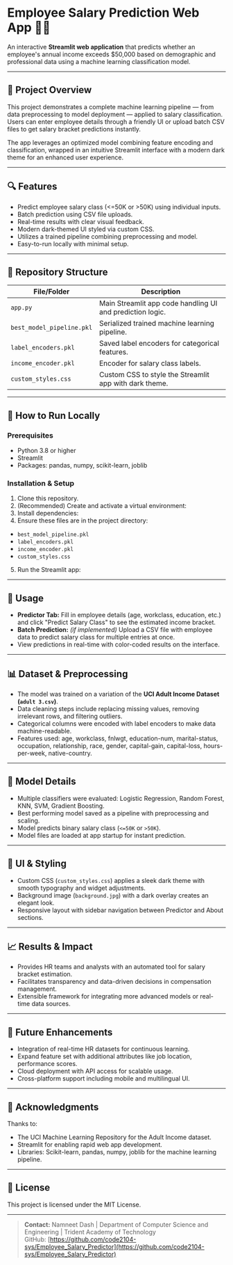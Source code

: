 # Employee Salary Prediction Web App 💼💸

An interactive **Streamlit web application** that predicts whether an employee's annual income exceeds $50,000 based on demographic and professional data using a machine learning classification model.

---

## 🚀 Project Overview

This project demonstrates a complete machine learning pipeline — from data preprocessing to model deployment — applied to salary classification. Users can enter employee details through a friendly UI or upload batch CSV files to get salary bracket predictions instantly.

The app leverages an optimized model combining feature encoding and classification, wrapped in an intuitive Streamlit interface with a modern dark theme for an enhanced user experience.

---

## 🔍 Features

- Predict employee salary class (<=50K or >50K) using individual inputs.
- Batch prediction using CSV file uploads.
- Real-time results with clear visual feedback.
- Modern dark-themed UI styled via custom CSS.
- Utilizes a trained pipeline combining preprocessing and model.
- Easy-to-run locally with minimal setup.

---

## 📂 Repository Structure

| File/Folder            | Description                                      |
|-----------------------|--------------------------------------------------|
| `app.py`              | Main Streamlit app code handling UI and prediction logic. |
| `best_model_pipeline.pkl` | Serialized trained machine learning pipeline.        |
| `label_encoders.pkl`  | Saved label encoders for categorical features.   |
| `income_encoder.pkl`  | Encoder for salary class labels.                   |
| `custom_styles.css`   | Custom CSS to style the Streamlit app with dark theme. |

---

## 🎯 How to Run Locally

### Prerequisites

- Python 3.8 or higher
- Streamlit
- Packages: pandas, numpy, scikit-learn, joblib

### Installation & Setup

1. Clone this repository.
2. (Recommended) Create and activate a virtual environment:
3. Install dependencies:
4. Ensure these files are in the project directory:
- `best_model_pipeline.pkl`
- `label_encoders.pkl`
- `income_encoder.pkl`
- `custom_styles.css`
5. Run the Streamlit app:

---

## 🧩 Usage

- **Predictor Tab:** Fill in employee details (age, workclass, education, etc.) and click "Predict Salary Class" to see the estimated income bracket.
- **Batch Prediction:** *(if implemented)* Upload a CSV file with employee data to predict salary class for multiple entries at once.
- View predictions in real-time with color-coded results on the interface.

---

## 📊 Dataset & Preprocessing

- The model was trained on a variation of the **UCI Adult Income Dataset (`adult 3.csv`)**.
- Data cleaning steps include replacing missing values, removing irrelevant rows, and filtering outliers.
- Categorical columns were encoded with label encoders to make data machine-readable.
- Features used: age, workclass, fnlwgt, education-num, marital-status, occupation, relationship, race, gender, capital-gain, capital-loss, hours-per-week, native-country.

---

## 🔧 Model Details

- Multiple classifiers were evaluated: Logistic Regression, Random Forest, KNN, SVM, Gradient Boosting.
- Best performing model saved as a pipeline with preprocessing and scaling.
- Model predicts binary salary class (`<=50K` or `>50K`).
- Model files are loaded at app startup for instant prediction.

---

## 🎨 UI & Styling

- Custom CSS (`custom_styles.css`) applies a sleek dark theme with smooth typography and widget adjustments.
- Background image (`background.jpg`) with a dark overlay creates an elegant look.
- Responsive layout with sidebar navigation between Predictor and About sections.

---

## 📈 Results & Impact

- Provides HR teams and analysts with an automated tool for salary bracket estimation.
- Facilitates transparency and data-driven decisions in compensation management.
- Extensible framework for integrating more advanced models or real-time data sources.

---

## 🔮 Future Enhancements

- Integration of real-time HR datasets for continuous learning.
- Expand feature set with additional attributes like job location, performance scores.
- Cloud deployment with API access for scalable usage.
- Cross-platform support including mobile and multilingual UI.

---

## 🙏 Acknowledgments

Thanks to:

- The UCI Machine Learning Repository for the Adult Income dataset.
- Streamlit for enabling rapid web app development.
- Libraries: Scikit-learn, pandas, numpy, joblib for the machine learning pipeline.

---

## 📄 License

This project is licensed under the MIT License.

---

> **Contact:** Namneet Dash | Department of Computer Science and Engineering | Trident Academy of Technology  
> GitHub: [https://github.com/code2104-sys/Employee_Salary_Predictor](https://github.com/code2104-sys/Employee_Salary_Predictor)

